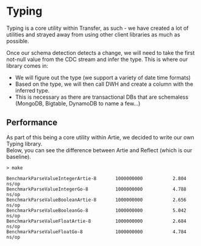 # Typing

Typing is a core utility within Transfer, as such - we have created a lot of utilities and strayed away from using other client libraries as much as possible.

Once our schema detection detects a change, we will need to take the first not-null value from the CDC stream and infer the type.
This is where our library comes in:
* We will figure out the type (we support a variety of date time formats)
* Based on the type, we will then call DWH and create a column with the inferred type.
* This is necessary as there are transactional DBs that are schemaless (MongoDB, Bigtable, DynamoDB to name a few...)

## Performance

As part of this being a core utility within Artie, we decided to write our own Typing library. <br/>
Below, you can see the difference between Artie and Reflect (which is our baseline).

```
> make

BenchmarkParseValueIntegerArtie-8   	1000000000	         2.804 ns/op
BenchmarkParseValueIntegerGo-8      	1000000000	         4.788 ns/op
BenchmarkParseValueBooleanArtie-8   	1000000000	         2.656 ns/op
BenchmarkParseValueBooleanGo-8      	1000000000	         5.042 ns/op
BenchmarkParseValueFloatArtie-8     	1000000000	         2.684 ns/op
BenchmarkParseValueFloatGo-8        	1000000000	         4.784 ns/op
```
